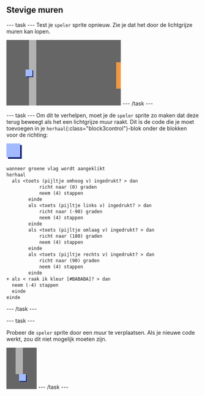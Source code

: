 ## Stevige muren

\--- task \--- Test je `speler` sprite opnieuw. Zie je dat het door de lichtgrijze muren kan lopen.

![screenshot](images/world-walls.png) \--- /task \---

\--- task \--- Om dit te verhelpen, moet je de `speler` sprite zo maken dat deze terug beweegt als het een lichtgrijze muur raakt. Dit is de code die je moet toevoegen in je `herhaal`{:class="block3control"}-blok onder de blokken voor de richting:

![speler](images/player.png)

```blocks3
wanneer groene vlag wordt aangeklikt
herhaal 
  als <toets (pijltje omhoog v) ingedrukt? > dan
            richt naar (0) graden
            neem (4) stappen
        einde
        als <toets (pijltje links v) ingedrukt? > dan
            richt naar (-90) graden
            neem (4) stappen
        einde
        als <toets (pijltje omlaag v) ingedrukt? > dan
            richt naar (180) graden
            neem (4) stappen
        einde
        als <toets (pijltje rechts v) ingedrukt? > dan
            richt naar (90) graden
            neem (4) stappen
        einde
+ als < raak ik kleur [#BABABA]? > dan 
  neem (-4) stappen
  einde
einde
```

\--- /task \---

\--- task \---

Probeer de `speler` sprite door een muur te verplaatsen. Als je nieuwe code werkt, zou dit niet mogelijk moeten zijn.

![screenshot](images/world-walls-test.png) \--- /task \---